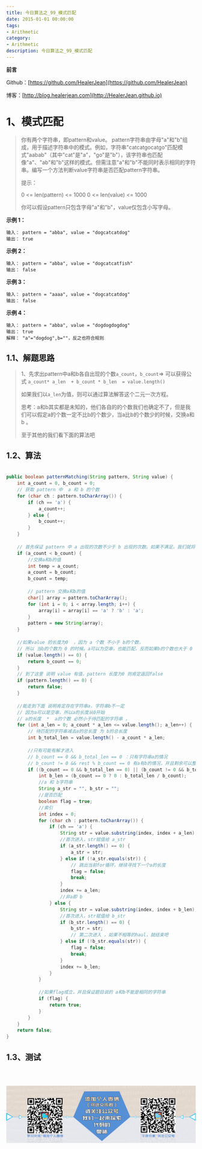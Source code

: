 ```yaml
---
title: 今日算法之_99_模式匹配
date: 2015-01-01 00:00:00
tags: 
- Arithmetic
category: 
- Arithmetic
description: 今日算法之_99_模式匹配
---
```


**前言**     

 Github：[https://github.com/HealerJean](https://github.com/HealerJean)         

 博客：[http://blog.healerjean.com](http://HealerJean.github.io)          



# 1、模式匹配
> 你有两个字符串，即pattern和value。 pattern字符串由字母"a"和"b"组成，用于描述字符串中的模式。例如，字符串"catcatgocatgo"匹配模式"aabab"（其中"cat"是"a"，"go"是"b"），该字符串也匹配像"a"、"ab"和"b"这样的模式。但需注意"a"和"b"不能同时表示相同的字符串。编写一个方法判断value字符串是否匹配pattern字符串。     
>
> 提示：    
>
> 0 <= len(pattern) <= 1000
> 0 <= len(value) <= 1000    
>
> 你可以假设pattern只包含字母"a"和"b"，value仅包含小写字母。    



**示例 1：**

```
输入： pattern = "abba", value = "dogcatcatdog"
输出： true
```

**示例 2：**

```
输入： pattern = "abba", value = "dogcatcatfish"
输出： false
```

**示例 3：**

```
输入： pattern = "aaaa", value = "dogcatcatdog"
输出： false
```

**示例 4：**

```
输入： pattern = "abba", value = "dogdogdogdog"
输出： true
解释： "a"="dogdog",b=""，反之也符合规则
```





## 1.1、解题思路 

> 1、先求出pattern中a和b各自出现的个数`a_count`，`b_count`=> 可以获得公式  `a_count* a_len  + b_count * b_len  = value.length()`    
>
> 如果我们以`a_len`为值，则可以通过算法解答这个二元一次方程。    
>
> 思考：a和b其实都是未知的，他们各自的的个数我们也确定不了，但是我们可以假定a的个数一定不比b的个数少，当a比b的个数少的时候，交换a和b  。    
>
> 至于其他的我们看下面的算法吧



## 1.2、算法

```java

public boolean patternMatching(String pattern, String value) {
    int a_count = 0, b_count = 0;
    // 获取 pattern 中  a 和 b 的个数
    for (char ch : pattern.toCharArray()) {
        if (ch == 'a') {
            a_count++;
        } else {
            b_count++;
        }
    }

    // 首先保证 pattern 中 a 出现的次数不少于 b 出现的次数。如果不满足，我们就将 a 和 b 互相替换；
    if (a_count < b_count) {
        //交换a和b的值
        int temp = a_count;
        a_count = b_count;
        b_count = temp;

        // pattern 交换a和b的值
        char[] array = pattern.toCharArray();
        for (int i = 0; i < array.length; i++) {
            array[i] = array[i] == 'a' ? 'b' : 'a';
        }
        pattern = new String(array);
    }

    //如果value 的长度为0  ，因为 a 个数 不小于 b的个数，
    // 所以 当b的个数为 0 的时候。a可以为空串，也能匹配，反而如果b的个数也大于 0 ，a"和"b"不能同时表示相同的字符串，则肯定不会匹配
    if (value.length() == 0) {
        return b_count == 0;
    }
    // 到了这里 说明 value 有值，pattern 长度为0 则肯定返回false
    if (pattern.length() == 0) {
        return false;
    }

    //能走到下面 说明肯定存在字符串a，字符串b不一定
    // 因为a可以是空串，所以a的长度从0开始
    // a的长度  *  a的个数 必然小于待匹配的字符串 ，
    for (int a_len = 0; a_count * a_len <= value.length(); a_len++) {
        // 待匹配的字符串减去a的总长度 为 b的总长度
        int b_total_len = value.length() - a_count * a_len;

        //只有可能有解才进入
        // b_count == 0 && b_total_len == 0 ：只有字符串a的情况
        // b_count != 0 && rest % b_count == 0 有a有b的情况，并且剩余可以整除b的个数
        if ((b_count == 0 && b_total_len == 0) || (b_count != 0 && b_total_len % b_count == 0)) {
            int b_len = (b_count == 0 ? 0 : b_total_len / b_count);
            //a 和 b字符串
            String a_str = "", b_str = "";
            //是否匹配
            boolean flag = true;
            //索引
            int index = 0;
            for (char ch : pattern.toCharArray()) {
                if (ch == 'a') {
                    String str = value.substring(index, index + a_len);
                    //首次进入，str赋值给 a_str
                    if (a_str.length() == 0) {
                        a_str = str;
                    } else if (!a_str.equals(str)) {
                        // 跳出当前for循环，继续寻找下一个a的长度
                        flag = false;
                        break;
                    }
                    index += a_len;
                    //非a即 b
                } else {
                    String str = value.substring(index, index + b_len);
                    //首次进入，str赋值给 b_str
                    if (b_str.length() == 0) {
                        b_str = str;
                        // 第二次进入 ，如果不相等的haul，就结束吧
                    } else if (!b_str.equals(str)) {
                        flag = false;
                        break;
                    }
                    index += b_len;
                }
            }

            //如果flag成立，并且保证题目说的 a和b不能是相同的字符串
            if (flag) {
                return true;
            }
        }
    }
    return false;
}

```




## 1.3、测试 

```java

```



​          

![ContactAuthor](https://raw.githubusercontent.com/HealerJean/HealerJean.github.io/master/assets/img/artical_bottom.jpg)



<link rel="stylesheet" href="https://unpkg.com/gitalk/dist/gitalk.css">

<script src="https://unpkg.com/gitalk@latest/dist/gitalk.min.js"></script> 
<div id="gitalk-container"></div>    
 <script type="text/javascript">
    var gitalk = new Gitalk({
		clientID: `1d164cd85549874d0e3a`,
		clientSecret: `527c3d223d1e6608953e835b547061037d140355`,
		repo: `HealerJean.github.io`,
		owner: 'HealerJean',
		admin: ['HealerJean'],
		id: 'm170Wk43YZXrbiPJ',
    });
    gitalk.render('gitalk-container');
</script> 
